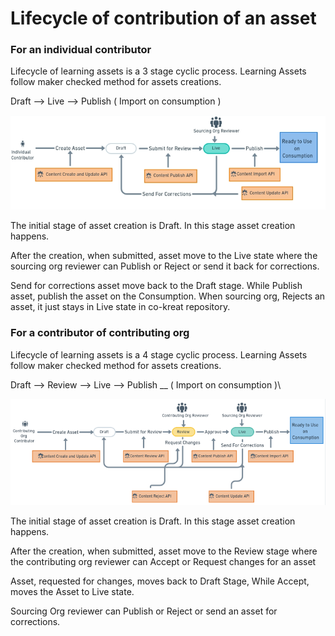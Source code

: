 # Lifecycle of contribution of an asset

### For an individual contributor <a href="#reference-cokreat-web-application" id="reference-cokreat-web-application"></a>

Lifecycle of learning assets is a 3 stage cyclic process. Learning Assets follow maker checked method for assets creations.&#x20;

Draft  --> Live --> Publish ( Import on consumption )

![](../../.gitbook/assets/individual.png)

The initial stage of asset creation is Draft. In this stage asset creation happens.&#x20;

After the creation, when submitted, asset move to the Live state where the sourcing org reviewer can Publish or Reject or send it back for corrections.

Send for corrections asset move back to the Draft stage. While Publish asset, publish the asset on the Consumption. When sourcing org, Rejects an asset, it just stays in Live state in co-kreat repository.



### For a contributor of contributing org  <a href="#reference-cokreat-web-application" id="reference-cokreat-web-application"></a>

Lifecycle of learning assets is a 4 stage cyclic process. Learning Assets follow maker checked method for assets creations.&#x20;

Draft --> Review --> Live  --> Publish __ ( Import on consumption )\


![](../../.gitbook/assets/lifecycle-contributor-.png)

The initial stage of asset creation is Draft. In this stage asset creation happens.&#x20;

After the creation, when submitted, asset move to the Review stage where the contributing org reviewer can Accept or Request changes for an asset

Asset, requested for changes, moves back to Draft Stage, While Accept, moves the Asset to Live state.&#x20;

Sourcing Org reviewer can Publish or Reject or send an asset for corrections.
